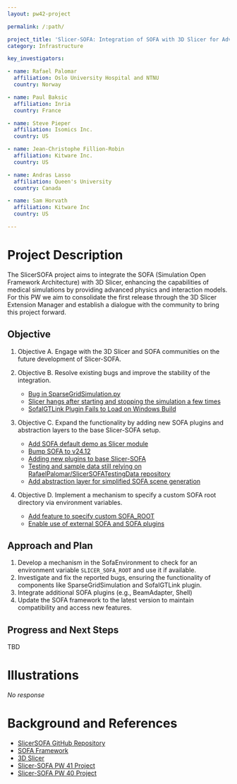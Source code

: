 ```yaml
---
layout: pw42-project

permalink: /:path/

project_title: 'Slicer-SOFA: Integration of SOFA with 3D Slicer for Advanced Medical Simulations'
category: Infrastructure

key_investigators:

- name: Rafael Palomar
  affiliation: Oslo University Hospital and NTNU
  country: Norway

- name: Paul Baksic
  affiliation: Inria
  country: France

- name: Steve Pieper
  affiliation: Isomics Inc.
  country: US

- name: Jean-Christophe Fillion-Robin
  affiliation: Kitware Inc.
  country: US

- name: Andras Lasso
  affiliation: Queen's University
  country: Canada

- name: Sam Horvath
  affiliation: Kitware Inc
  country: US

---
```


# Project Description

<!-- Add a short paragraph describing the project. -->


The SlicerSOFA project aims to integrate the SOFA (Simulation Open Framework Architecture) with 3D Slicer, enhancing the capabilities of medical simulations by providing advanced physics and interaction models. For this PW we aim to consolidate the first release through the 3D Slicer Extension Manager and establish a dialogue with the community to bring this project forward.



## Objective

<!-- Describe here WHAT you would like to achieve (what you will have as end result). -->


1. Objective A. Engage with the 3D Slicer  and SOFA communities on the future development of Slicer-SOFA.

2. Objective B. Resolve existing bugs and improve the stability of the integration.
   - [Bug in SparseGridSimulation.py](https://github.com/Slicer/SlicerSOFA/issues/38)
   - [Slicer hangs after starting and stopping the simulation a few times](https://github.com/Slicer/SlicerSOFA/issues/29)
   - [SofaIGTLink Plugin Fails to Load on Windows Build](https://github.com/Slicer/SlicerSOFA/issues/33)

3. Objective C. Expand the functionality by adding new SOFA plugins and abstraction layers to the base Slicer-SOFA setup.
   - [Add SOFA default demo as Slicer module](https://github.com/Slicer/SlicerSOFA/issues/37)
   - [Bump SOFA to v24.12](https://github.com/Slicer/SlicerSOFA/issues/36)
   - [Adding new plugins to base Slicer-SOFA](https://github.com/Slicer/SlicerSOFA/issues/30)
   - [Testing and sample data still relying on RafaelPalomar/SlicerSOFATestingData repository](https://github.com/Slicer/SlicerSOFA/issues/25)
   - [Add abstraction layer for simplified SOFA scene generation](https://github.com/Slicer/SlicerSOFA/issues/40)
   
 4. Objective D. Implement a mechanism to specify a custom SOFA root directory via environment variables.
     - [Add feature to specify custom SOFA_ROOT](https://github.com/Slicer/SlicerSOFA/issues/39)
     - [Enable use of external SOFA and SOFA plugins](https://github.com/Slicer/SlicerSOFA/issues/32)



## Approach and Plan

<!-- Describe here HOW you would like to achieve the objectives stated above. -->


1. Develop a mechanism in the SofaEnvironment to check for an environment variable `SLICER_SOFA_ROOT` and use it if available.
2. Investigate and fix the reported bugs, ensuring the functionality of components like SparseGridSimulation and SofaIGTLink plugin.
3. Integrate additional SOFA plugins (e.g., BeamAdapter, Shell)
4. Update the SOFA framework to the latest version to maintain compatibility and access new features.




## Progress and Next Steps

<!-- Update this section as you make progress, describing of what you have ACTUALLY DONE.
     If there are specific steps that you could not complete then you can describe them here, too. -->


TBD




# Illustrations

<!-- Add pictures and links to videos that demonstrate what has been accomplished. -->


_No response_



# Background and References

<!-- If you developed any software, include link to the source code repository.
     If possible, also add links to sample data, and to any relevant publications. -->


- [SlicerSOFA GitHub Repository](https://github.com/Slicer/SlicerSOFA)
- [SOFA Framework](https://www.sofa-framework.org/)
- [3D Slicer](https://www.slicer.org/)
- [Slicer-SOFA PW 41 Project](https://projectweek.na-mic.org/PW41_2024_MIT/Projects/SlicerSofa/)
- [Slicer-SOFA PW 40 Project](https://projectweek.na-mic.org/PW40_2024_GranCanaria/Projects/SlicerSofaIntegration/)

